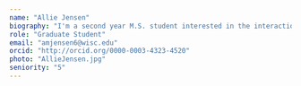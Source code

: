 ```yaml
---
name: "Allie Jensen"
biography: "I'm a second year M.S. student interested in the interaction between fire regime and vegetation change across the Great Lakes Region during the last deglaciation."
role: "Graduate Student"
email: "amjensen6@wisc.edu"
orcid: "http://orcid.org/0000-0003-4323-4520"
photo: "AllieJensen.jpg"
seniority: "5"
---
```

